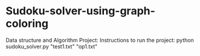 # Sudoku-solver-using-graph-coloring
Data structure and Algorithm Project:
Instructions to run the project:
python sudoku_solver.py "test1.txt" "op1.txt"


